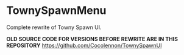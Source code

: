 # TownySpawnMenu
Complete rewrite of Towny Spawn UI.

**OLD SOURCE CODE FOR VERSIONS BEFORE REWRITE ARE IN THIS REPOSITORY**
https://github.com/Cocolennon/TownySpawnUI
